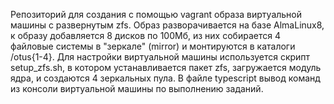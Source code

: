 Репозиторий для создания с помощью vagrant образа виртуальной машины с развернутым zfs. Образ разворачивается на базе AlmaLinux8, к образу добавляется
 8 дисков по 100Мб, из них собирается 4 файловые системы в "зеркале" (mirror) и монтируются в каталоги /otus{1-4}. Для настройки виртуальной машины 
 используется скрипт setup_zfs.sh, в котором устанавливается пакет zfs, загружается модуль ядра, и создаются 4 зеркальных пула.
 В файле typescript вывод команд из консоли виртуальной машины по выполнению заданий.    